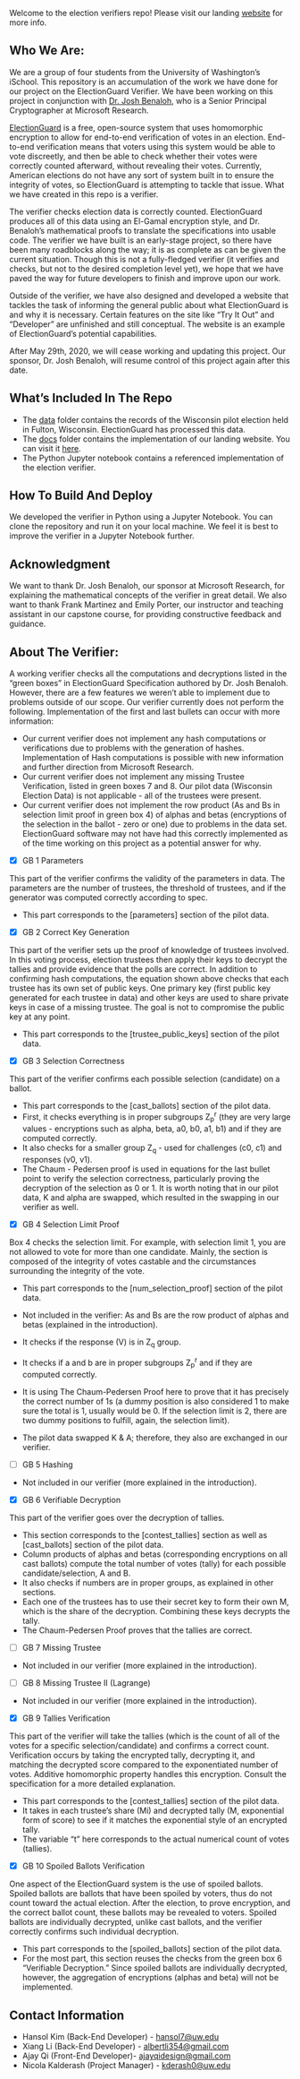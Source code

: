 Welcome to the election verifiers repo! Please visit our landing
[website](https://albertli354.github.io/election-varifiers-info-capstone/) for more info.

## Who We Are:
We are a group of four students from the University of Washington’s iSchool. This
repository is an accumulation of the work we have done for our project on the ElectionGuard
Verifier. We have been working on this project in conjunction with [Dr. Josh
Benaloh](https://www.microsoft.com/en-us/research/people/benaloh/), who is a Senior Principal
Cryptographer at Microsoft Research.

[ElectionGuard](https://github.com/microsoft/electionguard) is a free, open-source
system that uses homomorphic encryption to allow for end-to-end verification of votes in an
election. End-to-end verification means that voters using this system would be able to vote
discreetly, and then be able to check whether their votes were correctly counted afterward,
without revealing their votes. Currently, American elections do not have any sort of system built
in to ensure the integrity of votes, so ElectionGuard is attempting to tackle that issue.
What we have created in this repo is a verifier. 

The verifier checks election data is
correctly counted. ElectionGuard produces all of this data using an El-Gamal encryption style,
and Dr. Benaloh’s mathematical proofs to translate the specifications into usable code. The
verifier we have built is an early-stage project, so there have been many roadblocks along the
way; it is as complete as can be given the current situation. Though this is not a fully-fledged
verifier (it verifies and checks, but not to the desired completion level yet), we hope that we have
paved the way for future developers to finish and improve upon our work.

Outside of the verifier, we have also designed and developed a website that tackles the
task of informing the general public about what ElectionGuard is and why it is necessary.
Certain features on the site like “Try It Out” and “Developer” are unfinished and still conceptual.
The website is an example of ElectionGuard’s potential capabilities.

After May 29th, 2020, we will cease working and updating this project. Our sponsor, Dr.
Josh Benaloh, will resume control of this project again after this date.

## What’s Included In The Repo

- The [data](/data) folder contains the records of the Wisconsin pilot election held in Fulton,
Wisconsin. ElectionGuard has processed this data.
- The [docs](/docs) folder contains the implementation of our landing website. You can visit it
[here](https://albertli354.github.io/election-varifiers-info-capstone/index.html).
- The Python Jupyter notebook contains a referenced implementation of the election verifier.

## How To Build And Deploy
We developed the verifier in Python using a Jupyter Notebook. You can clone the repository
and run it on your local machine. We feel it is best to improve the verifier in a Jupyter Notebook
further.


## Acknowledgment
We want to thank Dr. Josh Benaloh, our sponsor at Microsoft Research, for explaining the
mathematical concepts of the verifier in great detail. We also want to thank Frank Martinez and
Emily Porter, our instructor and teaching assistant in our capstone course, for providing
constructive feedback and guidance.


## About The Verifier:
A working verifier checks all the computations and decryptions listed in the “green boxes” in
ElectionGuard Specification authored by Dr. Josh Benaloh. However, there are a few features
we weren’t able to implement due to problems outside of our scope. Our verifier currently does
not perform the following. Implementation of the first and last bullets can occur with more
information:

- Our current verifier does not implement any hash computations or verifications due to
    problems with the generation of hashes. Implementation of Hash computations is
    possible with new information and further direction from Microsoft Research.
- Our current verifier does not implement any missing Trustee Verification, listed in green
    boxes 7 and 8. Our pilot data (Wisconsin Election Data) is not applicable - all of the
    trustees were present.
- Our current verifier does not implement the row product (As and Bs in selection limit
    proof in green box 4) of alphas and betas (encryptions of the selection in the ballot - zero
    or one) due to problems in the data set. ElectionGuard software may not have had this
    correctly implemented as of the time working on this project as a potential answer for
    why.

- [x] GB 1 Parameters


This part of the verifier confirms the validity of the parameters in data. The parameters are the
number of trustees, the threshold of trustees, and if the generator was computed correctly
according to spec.

- This part corresponds to the [parameters] section of the pilot data.

- [x] GB 2 Correct Key Generation

This part of the verifier sets up the proof of knowledge of trustees involved. In this voting
process, election trustees then apply their keys to decrypt the tallies and provide evidence that
the polls are correct. In addition to confirming hash computations, the equation shown above
checks that each trustee has its own set of public keys. One primary key (first public key
generated for each trustee in data) and other keys are used to share private keys in case of a
missing trustee. The goal is not to compromise the public key at any point.

- This part corresponds to the [trustee_public_keys] section of the pilot data.

- [x] GB 3 Selection Correctness


This part of the verifier confirms each possible selection (candidate) on a ballot.

- This part corresponds to the [cast_ballots] section of the pilot data.
- First, it checks everything is in proper subgroups Z<sub>p</sub><sup>r</sup> (they are
    very large values - encryptions such as alpha, beta, a0, b0, a1, b1) and if they are
    computed correctly.
- It also checks for a smaller group Z<sub>q</sub> - used for challenges (c0, c1) and
    responses (v0, v1).
- The Chaum - Pedersen proof is used in equations for the last bullet point to verify the
    selection correctness, particularly proving the decryption of the selection as 0 or 1. It is
    worth noting that in our pilot data, K and alpha are swapped, which resulted in the
    swapping in our verifier as well.

- [x] GB 4 Selection Limit Proof

Box 4 checks the selection limit. For example, with selection limit 1, you are not allowed to vote
for more than one candidate. Mainly, the section is composed of the integrity of votes castable
and the circumstances surrounding the integrity of the vote.

- This part corresponds to the [num_selection_proof] section of the pilot data.
- Not included in the verifier: As and Bs are the row product of alphas and betas
    (explained in the introduction).
- It checks if the response (V) is in Z<sub>q</sub> group.
- It checks if a and b are in proper subgroups Z<sub>p</sub><sup>r</sup> and if they
    are computed correctly.


- It is using The Chaum-Pedersen Proof here to prove that it has precisely the correct
    number of 1s (a dummy position is also considered 1 to make sure the total is 1, usually
    would be 0. If the selection limit is 2, there are two dummy positions to fulfill, again, the
    selection limit).
- The pilot data swapped K & A; therefore, they also are exchanged in our verifier.

- [ ] GB 5 Hashing

- Not included in our verifier (more explained in the introduction).

- [x] GB 6 Verifiable Decryption

This part of the verifier goes over the decryption of tallies.

- This section corresponds to the [contest_tallies] section as well as [cast_ballots] section
    of the pilot data.
- Column products of alphas and betas (corresponding encryptions on all cast ballots)
    compute the total number of votes (tally) for each possible candidate/selection, A and B.
- It also checks if numbers are in proper groups, as explained in other sections.
- Each one of the trustees has to use their secret key to form their own M, which is the
    share of the decryption. Combining these keys decrypts the tally.
- The Chaum-Pedersen Proof proves that the tallies are correct.

- [ ] GB 7 Missing Trustee


- Not included in our verifier (more explained in the introduction).

- [ ] GB 8 Missing Trustee II (Lagrange)

- Not included in our verifier (more explained in the introduction).

- [x] GB 9 Tallies Verification

This part of the verifier will take the tallies (which is the count of all of the votes for a specific
selection/candidate) and confirms a correct count. Verification occurs by taking the encrypted
tally, decrypting it, and matching the decrypted score compared to the exponentiated number of
votes. Additive homomorphic property handles this encryption. Consult the specification for a
more detailed explanation.

- This part corresponds to the [contest_tallies] section of the pilot data.
- It takes in each trustee’s share (Mi) and decrypted tally (M, exponential form of score) to
    see if it matches the exponential style of an encrypted tally.
- The variable “t” here corresponds to the actual numerical count of votes (tallies).

- [x] GB 10 Spoiled Ballots Verification


One aspect of the ElectionGuard system is the use of spoiled ballots. Spoiled ballots are ballots
that have been spoiled by voters, thus do not count toward the actual election. After the
election, to prove encryption, and the correct ballot count, these ballots may be revealed to
voters. Spoiled ballots are individually decrypted, unlike cast ballots, and the verifier correctly
confirms such individual decryption.

- This part corresponds to the [spoiled_ballots] section of the pilot data.
- For the most part, this section reuses the checks from the green box 6 “Verifiable
    Decryption.” Since spoiled ballots are individually decrypted, however, the aggregation
    of encryptions (alphas and beta) will not be implemented.

## Contact Information

- Hansol Kim (Back-End Developer) - hansol7@uw.edu
- Xiang Li (Back-End Developer) - albertli354@gmail.com
- Ajay Qi (Front-End Developer)- ajayqidesign@gmail.com
- Nicola Kalderash (Project Manager) - kderash0@uw.edu



